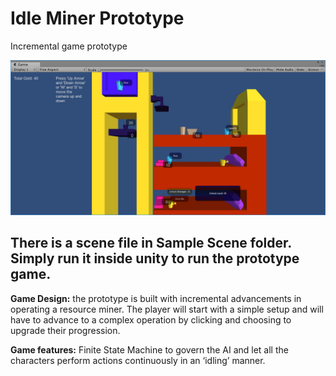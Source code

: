 # Idle Miner Prototype
Incremental game prototype

![IdleMinerImg](https://github.com/TrongHieu90/IdleMinerPrototype/blob/master/ImgDocs/IdleMiner.jpg)

## There is a scene file in Sample Scene folder. Simply run it inside unity to run the prototype game.

**Game Design:** the prototype is built with incremental advancements in operating
a resource miner. The player will start with a simple setup and will have to
advance to a complex operation by clicking and choosing to upgrade their
progression.

**Game features:** Finite State Machine to govern the AI and let all the characters
perform actions continuously in an ‘idling’ manner.

